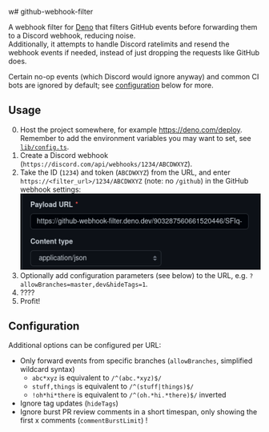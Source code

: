 w# github-webhook-filter

A webhook filter for [Deno](https://deno.land/) that filters GitHub events before forwarding them to
a Discord webhook, reducing noise.\
Additionally, it attempts to handle Discord ratelimits and resend the webhook events if needed,
instead of just dropping the requests like GitHub does.

Certain no-op events (which Discord would ignore anyway) and common CI bots are ignored by default;
see [configuration](#configuration) below for more.

## Usage

0. Host the project somewhere, for example https://deno.com/deploy. Remember to add the environment
   variables you may want to set, see [`lib/config.ts`](./lib/config.ts).
1. Create a Discord webhook (`https://discord.com/api/webhooks/1234/ABCDWXYZ`).
2. Take the ID (`1234`) and token (`ABCDWXYZ`) from the URL, and enter
   `https://<filter_url>/1234/ABCDWXYZ` (note: no `/github`) in the GitHub webhook settings:
   \
   ![settings](./.github/assets/github-settings.png)
3. Optionally add configuration parameters (see below) to the URL, e.g.
   `?allowBranches=master,dev&hideTags=1`.
4. ????
5. Profit!

## Configuration

Additional options can be configured per URL:

- Only forward events from specific branches (`allowBranches`, simplified wildcard syntax)
  - `abc*xyz` is equivalent to `/^(abc.*xyz)$/`
  - `stuff,things` is equivalent to `/^(stuff|things)$/`
  - `!oh*hi*there` is equivalent to `/^(oh.*hi.*there)$/` inverted
- Ignore tag updates (`hideTags`)
- Ignore burst PR review comments in a short timespan, only showing the first x comments
  (`commentBurstLimit`)
!

